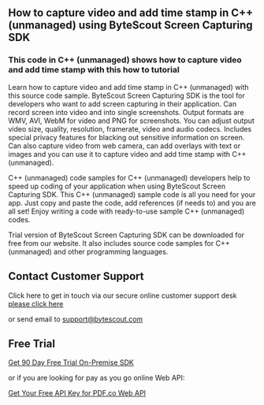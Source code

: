 ## How to capture video and add time stamp in C++ (unmanaged) using ByteScout Screen Capturing SDK

### This code in C++ (unmanaged) shows how to capture video and add time stamp with this how to tutorial

Learn how to capture video and add time stamp in C++ (unmanaged) with this source code sample. ByteScout Screen Capturing SDK is the tool for developers who want to add screen capturing in their application. Can record screen into video and into single screenshots. Output formats are WMV, AVI, WebM for video and PNG for screenshots. You can adjust output video size, quality, resolution, framerate, video and audio codecs. Includes special privacy features for blacking out sensitive information on screen. Can also capture video from web camera, can add overlays with text or images and you can use it to capture video and add time stamp with C++ (unmanaged).

C++ (unmanaged) code samples for C++ (unmanaged) developers help to speed up coding of your application when using ByteScout Screen Capturing SDK. This C++ (unmanaged) sample code is all you need for your app. Just copy and paste the code, add references (if needs to) and you are all set! Enjoy writing a code with ready-to-use sample C++ (unmanaged) codes.

Trial version of ByteScout Screen Capturing SDK can be downloaded for free from our website. It also includes source code samples for C++ (unmanaged) and other programming languages.

## Contact Customer Support

Click here to get in touch via our secure online customer support desk [please click here](https://bytescout.zendesk.com/hc/en-us/requests/new?subject=ByteScout%20Screen%20Capturing%20SDK%20Question)

or send email to [support@bytescout.com](mailto:support@bytescout.com?subject=ByteScout%20Screen%20Capturing%20SDK%20Question) 

## Free Trial

[Get 90 Day Free Trial On-Premise SDK](https://bytescout.com/download/web-installer?utm_source=github-readme)

or if you are looking for pay as you go online Web API:

[Get Your Free API Key for PDF.co Web API](https://pdf.co/documentation/api?utm_source=github-readme)